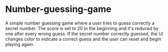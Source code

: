 # Number-guessing-game

A simple number guessing game where a user tries to guess correctly a secret number. The score is set to 20 in the beginning and it's reduced by one after every wrong guess. If the secret number correctly guessed, the UI changes color to indicate a correct guess and the user can reset and begin playing again.

